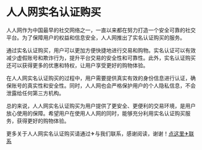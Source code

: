 # 人人网实名认证购买

人人网作为中国最早的社交网络之一，一直以来都在努力打造一个安全可靠的社交平台。为了保障用户的权益和信息安全，人人网推出了实名认证购买的服务。

通过实名认证购买，用户可以更加方便快捷地进行交易和购物。实名认证可以有效减少虚假账号和欺诈行为，提升平台交易的安全性和可靠性。此外，实名认证购买还可以获得更多的优惠和特权，让用户享受更好的购物体验。

在人人网实名认证购买的过程中，用户需要提供真实有效的身份信息进行认证，确保账号的真实性和安全性。同时，人人网也会严格保护用户的个人隐私信息，不会泄露给任何第三方机构。

总的来说，人人网实名认证购买为用户提供了更安全、更便利的交易环境，是用户放心使用的保障。希望用户在使用人人网的同时，能够充分利用实名认证购买服务，获得更好的购物体验。

更多关于人人网实名认证购买请通过✈与我们联系，感谢阅读，谢谢！[点这里✈联系](https://111.k02.cc)